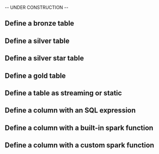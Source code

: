 -- UNDER CONSTRUCTION --

## Define a bronze table

## Define a silver table

## Define a silver star table

## Define a gold table

## Define a table as streaming or static

## Define a column with an SQL expression 

## Define a column with a built-in spark function

## Define a column with a custom spark function

